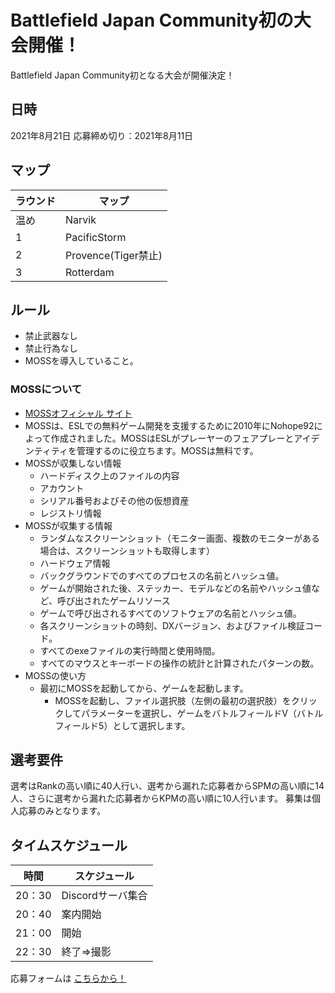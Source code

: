 # Battlefield Japan Community初の大会開催！

Battlefield Japan Community初となる大会が開催決定！

## 日時
2021年8月21日
応募締め切り：2021年8月11日

## マップ

|ラウンド|マップ|
| ---- | ---- |
|温め|Narvik|
|1|PacificStorm|
|2|Provence(Tiger禁止)|
|3|Rotterdam|

## ルール
- 禁止武器なし
- 禁止行為なし
- MOSSを導入していること。

### MOSSについて
- [MOSSオフィシャル サイト](https://nohope.eu)
- MOSSは、ESLでの無料ゲーム開発を支援するために2010年にNohope92によって作成されました。MOSSはESLがプレーヤーのフェアプレーとアイデンティティを管理するのに役立ちます。MOSSは無料です。
- MOSSが収集しない情報
  - ハードディスク上のファイルの内容
  - アカウント
  - シリアル番号およびその他の仮想資産
  - レジストリ情報
- MOSSが収集する情報
  - ランダムなスクリーンショット（モニター画面、複数のモニターがある場合は、スクリーンショットも取得します）
  - ハードウェア情報
  - バックグラウンドでのすべてのプロセスの名前とハッシュ値。
  - ゲームが開始された後、ステッカー、モデルなどの名前やハッシュ値など、呼び出されたゲームリソース
  - ゲームで呼び出されるすべてのソフトウェアの名前とハッシュ値。
  - 各スクリーンショットの時刻、DXバージョン、およびファイル検証コード。
  - すべてのexeファイルの実行時間と使用時間。
  - すべてのマウスとキーボードの操作の統計と計算されたパターンの数。
- MOSSの使い方
  - 最初にMOSSを起動してから、ゲームを起動します。
    - MOSSを起動し、ファイル選択肢（左側の最初の選択肢）をクリックしてパラメーターを選択し、ゲームをバトルフィールドV（バトルフィールド5）として選択します。

## 選考要件
選考はRankの高い順に40人行い、選考から漏れた応募者からSPMの高い順に14人、さらに選考から漏れた応募者からKPMの高い順に10人行います。
募集は個人応募のみとなります。

## タイムスケジュール

| 時間 | スケジュール |
| ---- | ---- |
|20：30|Discordサーバ集合|
|20：40|案内開始|
|21：00|開始|
|22：30|終了⇒撮影|

応募フォームは [こちらから！]()